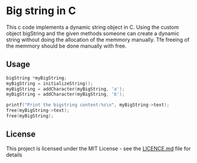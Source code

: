 # Big string in C 
This c code implements a dynamic string object in C. Using the custom object bigString and the given methods someone can create a dynamic string without doing the allocation of the memmory manually. Tfe freeing of the memmory should be done manually with free.

## Usage 
```C
bigString *myBigString;
myBigString = initializeString();
myBigString = addCharacter(myBigString, 'a');
myBigString = addCharacter(myBigString, 'b');

printf("Print the bigstring content:%s\n", myBigString->text);
free(myBigString->text);
free(myBigString);
```


## License

This project is licensed under the MIT License - see the [LICENCE.md](LICENCE.md) file for details
